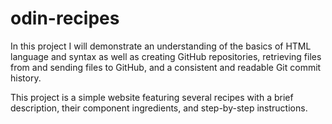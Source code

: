 # odin-recipes

In this project I will demonstrate an understanding of the basics of HTML language and syntax
as well as creating GitHub repositories, retrieving files from and sending files to GitHub, and  a consistent and readable Git commit history.

This project is a simple website featuring several recipes with a brief description, their component ingredients, and step-by-step instructions.